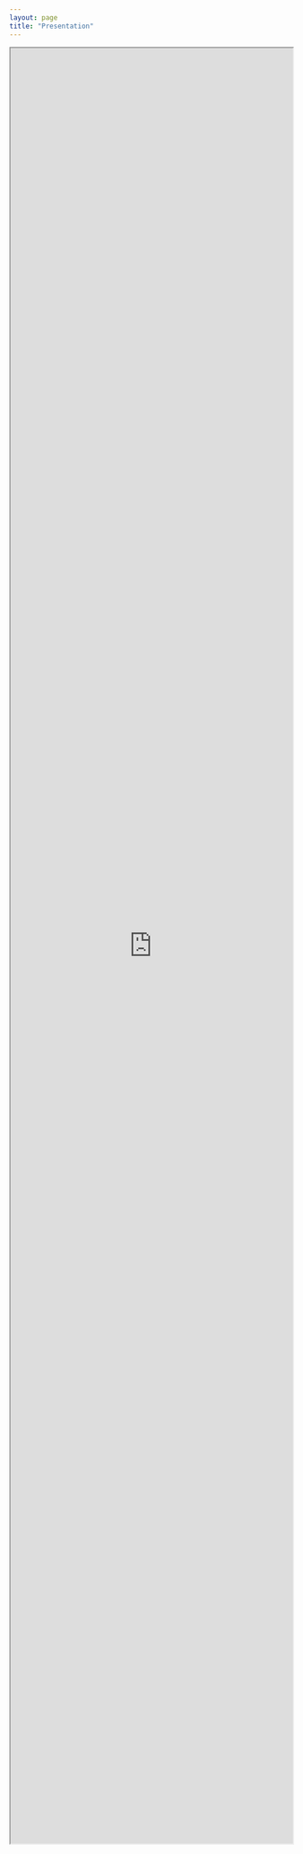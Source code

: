 ```yaml
---
layout: page
title: "Presentation"
---
```


<iframe src="https://static.kjuicer.com/KJ-en/" style="width: 100%; height: 80vh"></iframe>

